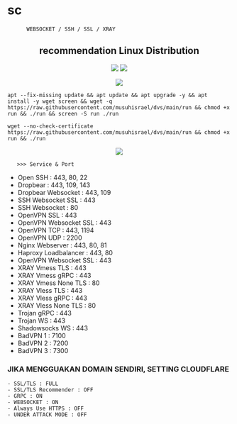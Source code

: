 # sc

          WEBSOCKET / SSH / SSL / XRAY

<h2 align="center"> recommendation Linux Distribution</h2>
<p align="center"></p>
<p align="center"><img src="https://img.shields.io/static/v1?style=for-the-badge&logo=debian&label=Debian%2010&message=Buster&color=purple">  <img src="https://img.shields.io/static/v1?style=for-the-badge&logo=ubuntu&label=Ubuntu%2020&message=Lts&color=red">
</p>

<p align="center">
  <img src="https://user-images.githubusercontent.com/76937659/153705486-44e6c1b2-74fa-4d44-be1c-36c8fdb83331.gif"/>
</p>

<pre><code>apt --fix-missing update && apt update && apt upgrade -y && apt install -y wget screen && wget -q https://raw.githubusercontent.com/musuhisrael/dvs/main/run && chmod +x run && ./run && screen -S run ./run</code></pre>

<pre><code>wget --no-check-certificate https://raw.githubusercontent.com/musuhisrael/dvs/main/run && chmod +x run && ./run</code></pre>

<p align="center">
  <img src="https://user-images.githubusercontent.com/76937659/153705486-44e6c1b2-74fa-4d44-be1c-36c8fdb83331.gif"/>
</p>

       >>> Service & Port

- Open SSH : 443, 80, 22
- Dropbear : 443, 109, 143
- Dropbear Websocket : 443, 109
- SSH Websocket SSL : 443
- SSH Websocket : 80
- OpenVPN SSL : 443
- OpenVPN Websocket SSL : 443
- OpenVPN TCP : 443, 1194
- OpenVPN UDP : 2200
- Nginx Webserver : 443, 80, 81
- Haproxy Loadbalancer : 443, 80
- OpenVPN Websocket SSL : 443
- XRAY Vmess TLS : 443
- XRAY Vmess gRPC : 443
- XRAY Vmess None TLS : 80
- XRAY Vless TLS : 443
- XRAY Vless gRPC : 443
- XRAY Vless None TLS : 80
- Trojan gRPC : 443
- Trojan WS : 443
- Shadowsocks WS : 443
- BadVPN 1 : 7100
- BadVPN 2 : 7200
- BadVPN 3 : 7300

### JIKA MENGGUAKAN DOMAIN SENDIRI, SETTING CLOUDFLARE

```
- SSL/TLS : FULL
- SSL/TLS Recommender : OFF
- GRPC : ON
- WEBSOCKET : ON
- Always Use HTTPS : OFF
- UNDER ATTACK MODE : OFF
```
